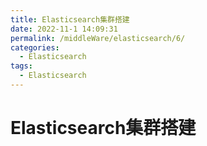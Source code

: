 ```yaml
---
title: Elasticsearch集群搭建
date: 2022-11-1 14:09:31
permalink: /middleWare/elasticsearch/6/
categories:
  - Elasticsearch
tags:
  - Elasticsearch
---
```


# Elasticsearch集群搭建